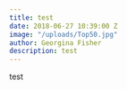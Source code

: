 ```yaml
---
title: test
date: 2018-06-27 10:39:00 Z
image: "/uploads/Top50.jpg"
author: Georgina Fisher
description: test
---
```


test